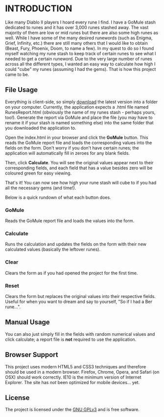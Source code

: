 # INTRODUCTION #

Like many Diablo II players I hoard every rune I find. I have a GoMule stash dedicated to runes and it has over 3,000 runes stashed away. The vast majority of them are low or mid runes but there are also some high runes as well. While I have some of the many desired runewords (such as Enigma, Grief, Infinity, etc.) there are still many others that I would like to obtain (Beast, Fury, Phoenix, Doom, to name a few). In my quest to do so I found myself watching my rune stash to keep track of certain runes to see what I needed to get a certain runeword. Due to the very large number of runes across all the different types, I wanted an easy way to calculate how high I could "cube" my runes (assuming I had the gems). That is how this project came to be.


## File Usage ##

Everything is client-side, so simply [download](https://bitbucket.org/Bonesnap/rune-calculator/downloads) the latest version into a folder on your computer. Currently, the application expects a .html file named RunesReport.html (obviously the name of my runes stash - perhaps yours, too!). Generate the report via GoMule and place the file (you may have to rename it if your stash is named something else) into the same folder that you downloaded the application to.

Open the index.html in your browser and click the **GoMule** button. This reads the GoMule report file and loads the corresponding values into the fields on the form. Don't worry if you don't have certain runes; the application will automatically fill in zeroes for any blank fields.

Then, click **Calculate**. You will see the original values appear next to their corresponding fields, and each field that has a value besides zero will be coloured green for easy viewing.

That's it! You can now see how high your rune stash will cube to if you had all the necessary gems (and time!).

Below is a quick rundown of what each button does.

### GoMule ###

Reads the GoMule report file and loads the values into the form.

### Calculate ###

Runs the calculation and updates the fields on the form with their new calculated values (basically the leftover runes).

### Clear ###

Clears the form as if you had opened the project for the first time.

### Reset ###

Clears the form but replaces the original values into their respective fields. Useful for when you want to dream and say to yourself, "So if I had a Ber rune...".

## Manual Usage ##

You can also just simply fill in the fields with random numerical values and click calculate; a report file is **not** required to use the application.

## Browser Support ##

This project uses modern HTML5 and CSS3 techniques and therefore should be used in a modern browser. Firefox, Chrome, Opera, and Safari (on OSX) should work correctly. IE10 is the minimum version of Internet Explorer. The site has *not* been optimized for mobile devices... yet.

## License ##

The project is licensed under the [GNU GPLv3](http://www.gnu.org/licenses/gpl.html) and is free software.